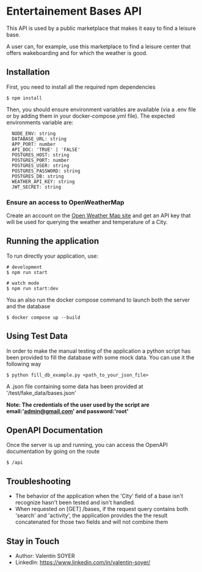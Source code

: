 
# Entertainement Bases API

This API is used by a public marketplace that makes it easy to find a leisure base.

A user can, for example, use this marketplace to find a leisure center that offers wakeboarding and for which the weather is good.

## Installation

First, you need to install all the required npm dependencies
```
$ npm install
```

Then, you should ensure environment variables are available (via a .env file or by adding them in your docker-compose.yml file).
The expected environments variable are:

```
  NODE_ENV: string
  DATABASE_URL: string
  APP_PORT: number
  API_DOC: 'TRUE' | 'FALSE'
  POSTGRES_HOST: string
  POSTGRES_PORT: number
  POSTGRES_USER: string
  POSTGRES_PASSWORD: string
  POSTGRES_DB: string
  WEATHER_API_KEY: string
  JWT_SECRET: string
```

### Ensure an access to OpenWeatherMap

Create an account on the [Open Weather Map site](https://openweathermap.org/) and get an API key that will be used for querying the weather and temperature of a City.

## Running the application

To run directly your application, use:

```
# development
$ npm run start

# watch mode
$ npm run start:dev
```
You an also run the docker compose command to launch both the server and the database
```
$ docker compose up --build
```

## Using Test Data
In order to make the manual testing of the application a python script has been provided to fill the database with some mock data.
You can use it the following way

```
$ python fill_db_example.py <path_to_your_json_file>
```
A .json file containing some data has been provided at '/test/fake_data/bases.json'

**Note: The credentials of the user used by the script are email:'admin@gmail.com' and password:'root'**

## OpenAPI Documentation

Once the server is up and running, you can access the OpenAPI documentation by going on the route
```
$ /api
```


## Troubleshooting

- The behavior of the application when the 'City' field of a base isn't recognize hasn't been tested and isn't handled.
- When requested on [GET] /bases, if the request query contains both 'search' and 'activity', the application provides the the result concatenated for those two fields and will not combine them

## Stay in Touch
- Author: Valentin SOYER
- LinkedIn: https://www.linkedin.com/in/valentin-soyer/
